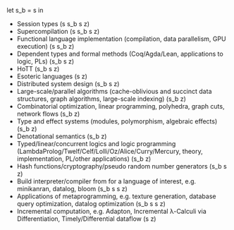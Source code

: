 let s_b = s in
* Session types (s s_b s z)
* Supercompilation (s s_b s z)
* Functional language implementation (compilation, data parallelism, GPU execution) (s s_b z)
* Dependent types and formal methods (Coq/Agda/Lean, applications to logic, PLs) (s_b s z)
* HoTT (s_b s z)
* Esoteric languages (s z)
* Distributed system design (s_b s z)
* Large-scale/parallel algorithms (cache-oblivious and succinct data structures, graph algorithms, large-scale indexing) (s_b z)
* Combinatorial optimization, linear programming, polyhedra, graph cuts, network flows (s_b z)
* Type and effect systems (modules, polymorphism, algebraic effects) (s_b z)
* Denotational semantics (s_b z)
* Typed/linear/concurrent logics and logic programming (LambdaProlog/Twelf/Celf/Lolli/Oz/Alice/Curry/Mercury, theory, implementation, PL/other applications) (s_b z)
* Hash functions/cryptography/pseudo random number generators (s_b s z)
* Build interpreter/compiler from for a language of interest, e.g. minikanran, datalog, bloom (s_b s s z)
* Applications of metaprogramming, e.g. texture generation, database query optimization, datalog optimization (s_b s s z)
* Incremental computation, e.g. Adapton, Incremental λ-Calculi via Differentiation, Timely/Differential dataflow (s z)
